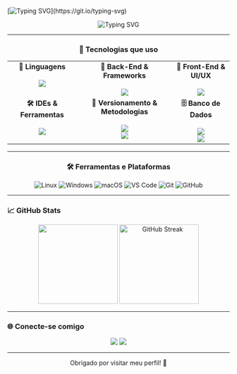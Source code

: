 [![Typing SVG](https://readme-typing-svg.demolab.com?font=Pixelify+Sans&weight=500&size=40&duration=3000&pause=300&color=B73DF7&center=true&width=1000&height=60&lines=Welcome+to+my+profile!;My+name's+Samuel.;I'm+full-stack+developer.)](https://git.io/typing-svg)

<p align="center">
  <img src="https://github.com/user-attachments/assets/da900635-51e9-4174-bd64-3a582894f56c" alt="Typing SVG" />
</p>

---

<div align="center">


### 🚀 Tecnologias que uso

<table>
  <tr>
    <td align="center" valign="top">
      <b>🧠 Linguagens</b><br><br>
      <img src="https://skillicons.dev/icons?i=python,js,java,lua" />
    </td>
    <td align="center" valign="top">
      <b>🧩 Back-End & Frameworks</b><br><br>
      <img src="https://skillicons.dev/icons?i=nodejs,fastapi,django" />
    </td>
    <td align="center" valign="top">
      <b>🎨 Front-End & UI/UX</b><br><br>
      <img src="https://skillicons.dev/icons?i=tailwind,bootstrap,figma" />
    </td>
  </tr>
  <tr>
    <td align="center" valign="top">
      <b>🛠️ IDEs & Ferramentas</b><br><br>
      <img src="https://skillicons.dev/icons?i=vscode,neovim,androidstudio" />
    </td>
    <td align="center" valign="top">
      <b>🔧 Versionamento & Metodologias</b><br><br>
      <img src="https://skillicons.dev/icons?i=git,github" /><br>
      <img src="https://img.shields.io/badge/Kanban-0052CC?style=for-the-badge&logo=trello&logoColor=white" />
    </td>
    <td align="center" valign="top">
      <b>🗄️ Banco de Dados</b><br><br>
      <img src="https://skillicons.dev/icons?i=mysql,mongodb,postgres" /><br>
      <img src="https://img.shields.io/badge/Workbench-4479A1?style=for-the-badge&logo=mysql&logoColor=white" />
    </td>
  </tr>
</table>

---

### 🛠️ Ferramentas e Plataformas

![Linux](https://img.shields.io/badge/Linux-000000?style=for-the-badge&logo=linux&logoColor=white)
![Windows](https://img.shields.io/badge/Windows-0175C2?style=for-the-badge&logo=windows&logoColor=white)
![macOS](https://img.shields.io/badge/macOS-2E2E2E?style=for-the-badge&logo=apple&logoColor=white)
![VS Code](https://img.shields.io/badge/VS%20Code-1F1F1F?style=for-the-badge&logo=visual-studio-code&logoColor=007ACC)
![Git](https://img.shields.io/badge/Git-2B2B2B?style=for-the-badge&logo=git&logoColor=F05032)
![GitHub](https://img.shields.io/badge/GitHub-1A1A1A?style=for-the-badge&logo=github&logoColor=white)


</div>

---

### 📈 GitHub Stats

<div align="center">
  <img height="180em" src="https://github-readme-stats.vercel.app/api?username=devsamuelj&show_icons=true&theme=tokyonight&include_all_commits=true&count_private=true" />
  <img height="180em" src="https://streak-stats.demolab.com?user=DevSamuelJ&theme=tokyonight&hide_border=falso&short_numbers=falso&mode=weekly&hide_current_streak=true" alt="GitHub Streak"/>
  <!--   <img height="180em" src="https://github-readme-stats.vercel.app/api/top-langs/?username=devsamuelj&layout=compact&langs_count=7&theme=tokyonight"/> -->
</div>

---

### 🌐 Conecte-se comigo

<p align="center">
  <a href="https://www.linkedin.com/in/samuel-jabes-pereira-da-silva-100211248/" target="_blank"><img src="https://img.shields.io/badge/LinkedIn-0A66C2?style=for-the-badge&logo=linkedin&logoColor=white"/></a>
  <a href="mailto:samuel701silva@gmail.com"><img src="https://img.shields.io/badge/E--mail-D14836?style=for-the-badge&logo=gmail&logoColor=white"/></a>
</p>

---

<p align="center">Obrigado por visitar meu perfil! 🚀</p>
